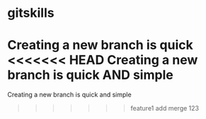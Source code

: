 # gitskills
Creating a new branch is quick
<<<<<<< HEAD
Creating a new branch is quick AND simple
=======
Creating a new branch is quick and  simple
>>>>>>> feature1
add merge
123
